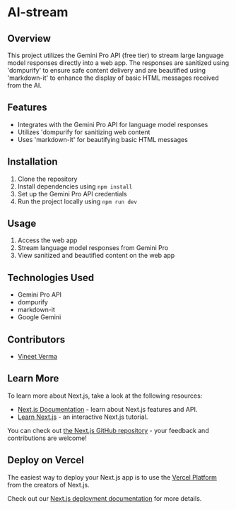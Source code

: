 # AI-stream

## Overview
This project utilizes the Gemini Pro API (free tier) to stream large language model responses directly into a web app. The responses are sanitized using 'dompurify' to ensure safe content delivery and are beautified using 'markdown-it' to enhance the display of basic HTML messages received from the AI.

## Features
- Integrates with the Gemini Pro API for language model responses
- Utilizes 'dompurify for sanitizing web content
- Uses 'markdown-it' for beautifying basic HTML messages

## Installation
1. Clone the repository
2. Install dependencies using `npm install`
3. Set up the Gemini Pro API credentials
4. Run the project locally using `npm run dev`

## Usage
1. Access the web app
2. Stream language model responses from Gemini Pro
3. View sanitized and beautified content on the web app

## Technologies Used
- Gemini Pro API
- dompurify
- markdown-it
- Google Gemini

## Contributors
- [Vineet Verma](https://github.com/VineetKumar63)


## Learn More

To learn more about Next.js, take a look at the following resources:

- [Next.js Documentation](https://nextjs.org/docs) - learn about Next.js features and API.
- [Learn Next.js](https://nextjs.org/learn) - an interactive Next.js tutorial.

You can check out [the Next.js GitHub repository](https://github.com/vercel/next.js/) - your feedback and contributions are welcome!

## Deploy on Vercel

The easiest way to deploy your Next.js app is to use the [Vercel Platform](https://vercel.com/new?utm_medium=default-template&filter=next.js&utm_source=create-next-app&utm_campaign=create-next-app-readme) from the creators of Next.js.

Check out our [Next.js deployment documentation](https://nextjs.org/docs/deployment) for more details.
